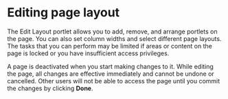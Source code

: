 # Editing page layout

The Edit Layout portlet allows you to add, remove, and arrange portlets on the page. You can also set column widths and select different page layouts. The tasks that you can perform may be limited if areas or content on the page is locked or you have insufficient access privileges.

A page is deactivated when you start making changes to it. While editing the page, all changes are effective immediately and cannot be undone or cancelled. Other users will not be able to access the page until you commit the changes by clicking **Done**.

